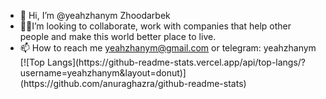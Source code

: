 - 👋 Hi, I’m @yeahzhanym Zhoodarbek
- 💞️🌱I’m looking to collaborate, work with companies that help other people and make this world better place to live.
- 📫 How to reach me yeahzhanym@gmail.com or telegram: yeahzhanym
  <div>[![Top Langs](https://github-readme-stats.vercel.app/api/top-langs/?username=yeahzhanym&layout=donut)](https://github.com/anuraghazra/github-readme-stats)</div>


<!---
yeahzhanym/yeahzhanym is a ✨ special ✨ repository because its `README.md` (this file) appears on your GitHub profile.
You can click the Preview link to take a look at your changes.
--->
